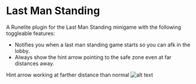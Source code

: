 # Last Man Standing
A Runelite plugin for the Last Man Standing minigame with the following toggleable features:
- Notifies you when a last man standing game starts so you can afk in the lobby.
- Always show the hint arrow pointing to the safe zone even at far distances away.

Hint arrow working at farther distance than normal
![alt text](https/i.gyazo.com/54aa6a1ea369efeb392ed5f04a366c73.gif "hint arrow gif")
